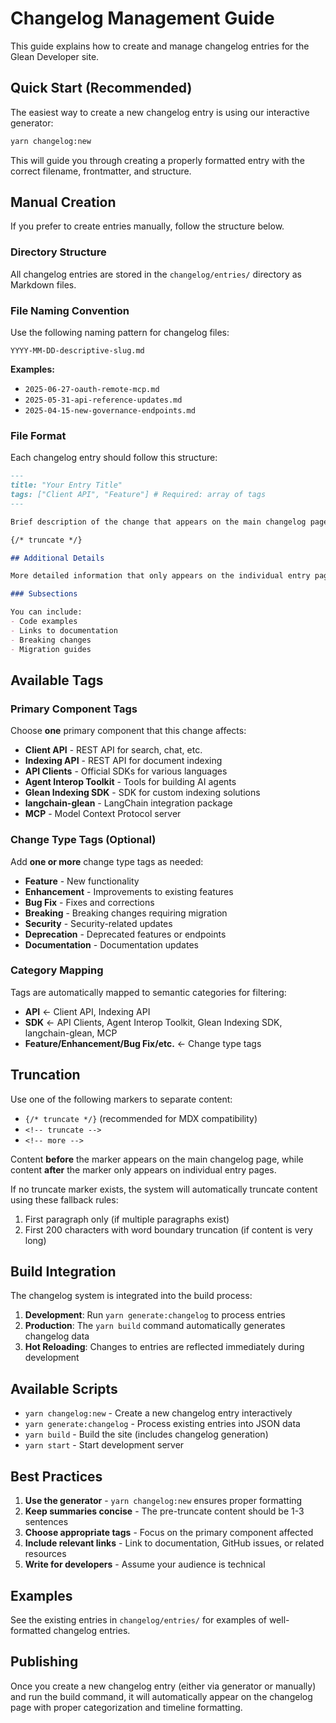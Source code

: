 # Changelog Management Guide

This guide explains how to create and manage changelog entries for the Glean Developer site.

## Quick Start (Recommended)

The easiest way to create a new changelog entry is using our interactive generator:

```bash
yarn changelog:new
```

This will guide you through creating a properly formatted entry with the correct filename, frontmatter, and structure.

## Manual Creation

If you prefer to create entries manually, follow the structure below.

### Directory Structure

All changelog entries are stored in the `changelog/entries/` directory as Markdown files.

### File Naming Convention

Use the following naming pattern for changelog files:

```YYYY-MM-DD-descriptive-slug.md```

**Examples:**

- `2025-06-27-oauth-remote-mcp.md`
- `2025-05-31-api-reference-updates.md`
- `2025-04-15-new-governance-endpoints.md`

### File Format

Each changelog entry should follow this structure:

```markdown
---
title: "Your Entry Title"
tags: ["Client API", "Feature"] # Required: array of tags
---

Brief description of the change that appears on the main changelog page.

{/* truncate */}

## Additional Details

More detailed information that only appears on the individual entry page.

### Subsections

You can include:
- Code examples
- Links to documentation
- Breaking changes
- Migration guides
```

## Available Tags

### Primary Component Tags

Choose **one** primary component that this change affects:

- **Client API** - REST API for search, chat, etc.
- **Indexing API** - REST API for document indexing  
- **API Clients** - Official SDKs for various languages
- **Agent Interop Toolkit** - Tools for building AI agents
- **Glean Indexing SDK** - SDK for custom indexing solutions
- **langchain-glean** - LangChain integration package
- **MCP** - Model Context Protocol server

### Change Type Tags (Optional)

Add **one or more** change type tags as needed:

- **Feature** - New functionality
- **Enhancement** - Improvements to existing features
- **Bug Fix** - Fixes and corrections
- **Breaking** - Breaking changes requiring migration
- **Security** - Security-related updates
- **Deprecation** - Deprecated features or endpoints
- **Documentation** - Documentation updates

### Category Mapping

Tags are automatically mapped to semantic categories for filtering:

- **API** ← Client API, Indexing API
- **SDK** ← API Clients, Agent Interop Toolkit, Glean Indexing SDK, langchain-glean, MCP
- **Feature/Enhancement/Bug Fix/etc.** ← Change type tags

## Truncation

Use one of the following markers to separate content:

- `{/* truncate */}` (recommended for MDX compatibility)
- `<!-- truncate -->`
- `<!-- more -->`

Content **before** the marker appears on the main changelog page, while content **after** the marker only appears on individual entry pages.

If no truncate marker exists, the system will automatically truncate content using these fallback rules:

1. First paragraph only (if multiple paragraphs exist)
2. First 200 characters with word boundary truncation (if content is very long)

## Build Integration

The changelog system is integrated into the build process:

1. **Development**: Run `yarn generate:changelog` to process entries
2. **Production**: The `yarn build` command automatically generates changelog data
3. **Hot Reloading**: Changes to entries are reflected immediately during development

## Available Scripts

- `yarn changelog:new` - Create a new changelog entry interactively
- `yarn generate:changelog` - Process existing entries into JSON data
- `yarn build` - Build the site (includes changelog generation)
- `yarn start` - Start development server

## Best Practices

1. **Use the generator** - `yarn changelog:new` ensures proper formatting
2. **Keep summaries concise** - The pre-truncate content should be 1-3 sentences
3. **Choose appropriate tags** - Focus on the primary component affected
4. **Include relevant links** - Link to documentation, GitHub issues, or related resources
5. **Write for developers** - Assume your audience is technical

## Examples

See the existing entries in `changelog/entries/` for examples of well-formatted changelog entries.

## Publishing

Once you create a new changelog entry (either via generator or manually) and run the build command, it will automatically appear on the changelog page with proper categorization and timeline formatting.
